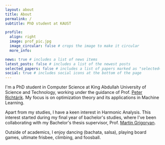 ```yaml
---
layout: about
title: About
permalink: /
subtitle: PhD student at KAUST

profile:
  align: right
  image: prof_pic.jpg
  image_circular: false # crops the image to make it circular
  more_info:

news: true # includes a list of news items
latest_posts: false # includes a list of the newest posts
selected_papers: false # includes a list of papers marked as "selected={true}"
social: true # includes social icons at the bottom of the page
---
```


I'm a PhD student in Computer Science at King Abdullah University of Science and Technology, working under the guidance of Prof. [Peter Richtárik](https://richtarik.org/i_bio.html).
My focus is on optimization theory and its applications in Machine Learning.

Apart from my studies, I have a keen interest in Harmonic Analysis.
This interest started during my final year of bachelor's studies, where I've been collaborating with my Bachelor's thesis supervisor, Prof. [Martin Grigoryan](https://scholar.google.com/citations?user=l-2JIPkAAAAJ&hl=en).

Outside of academics, I enjoy dancing (bachata, salsa), playing board games, ultimate frisbee, climbing, and foosball.

